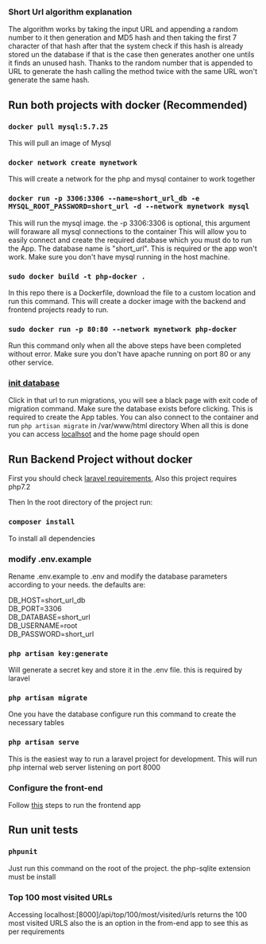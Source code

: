 ### Short Url algorithm explanation
The algorithm works by taking the input URL and appending a random number to it
then generation and MD5 hash and then taking the first 7 character of that hash after that
the system check if this hash is already stored un the database if that is the case then generates another one untils it finds an unused hash. 
Thanks to the random number that is appended to URL to generate the hash calling the method twice with the same 
URL won't generate the same hash.

## Run both projects with docker (Recommended)

### `docker pull mysql:5.7.25`
This will pull an image of Mysql

### `docker network create mynetwork`
This will create a network for the php and mysql container to work together

### `docker run -p 3306:3306 --name=short_url_db -e MYSQL_ROOT_PASSWORD=short_url -d --network mynetwork mysql`
This will run the mysql image. the -p 3306:3306 is optional, this argument will foraware all mysql connections to the container
This will allow you to easily connect and create the required database which you must do to run the App.
The database name is "short_url". This is required or the app won't work. Make sure you don't have mysql running in the host machine.


### `sudo docker build -t php-docker .`
In this repo there is a Dockerfile, download the file to a custom location and run this command.
This will create a docker image with the backend and frontend projects ready to run.

### `sudo docker run -p 80:80 --network mynetwork php-docker`
Run this command only when all the above steps have been completed without error. Make sure you don't have apache running on port 80 or any other service.

### [init database](http://localhost/migrate)
Click in that url to run migrations, you will see a black page with exit code of migration command. Make sure the database exists before clicking. This is required to create the App tables.
You can also connect to the container and run `php artisan migrate` in /var/www/html directory
When all this is done you can access [localhsot](http://localhost) and the home page should open

## Run Backend Project without docker

First you should check [laravel requirements](https://laravel.com/docs/5.7#server-requirements), Also this project requires php7.2

Then In the root directory of the project run:

### `composer install`
To install all dependencies

### modify .env.example
Rename .env.example to .env and modify the database parameters according to your needs. the defaults are:

DB_HOST=short_url_db <br>
DB_PORT=3306 <br>
DB_DATABASE=short_url <br>
DB_USERNAME=root <br>
DB_PASSWORD=short_url <br>

### `php artisan key:generate`
Will generate a secret key and store it in the .env file. this is required by laravel

### `php artisan migrate`
One you have the database configure run this command to create the necessary tables

### `php artisan serve`
This is the easiest way to run a laravel project for development. This will run php internal web server listening on port 8000

### Configure the front-end
Follow [this](https://github.com/idekel/url-shorterner-frontend) steps to run the frontend app

## Run unit tests
### `phpunit`
Just run this command on the root of the project. the php-sqlite extension must be install

### Top 100 most visited URLs
Accessing localhost:[8000]/api/top/100/most/visited/urls returns the 100 most visited URLS
also the is an option in the from-end app to see this as per requirements 
